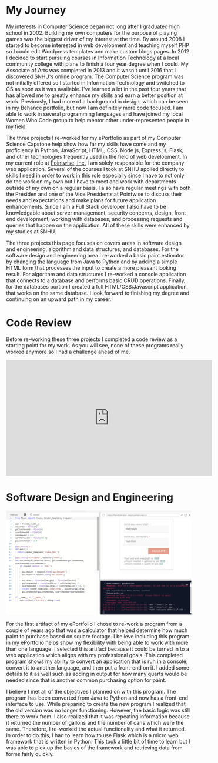 # My Journey
My interests in Computer Science began not long after I graduated high school in 2002. Building my own computers for the purpose of playing games was the biggest driver of my interest at the time. By around 2008 I started to become interested in web development and teaching myself PHP so I could edit Wordpress templates and make custom blogs pages. In 2012 I decided to start pursuing courses in Information Technology at a local community college with plans to finish a four year degree when I could. My Associate of Arts was completed in 2013 and it wasn't until 2016 that I discovered SNHU's online program. The Computer Science program was not initially offered so I started in Information Technology and switched to CS as soon as it was available. I've learned a lot in the past four years that has allowed me to greatly enhance my skills and earn a better position at work. Previously, I had more of a background in design, which can be seen in my Behance portfolio, but now I am definitely more code focused. I am able to work in several programming languages and have joined my local Women Who Code group to help mentor other under-represented people in my field.

The three projects I re-worked for my ePortfolio as part of my Computer Science Capstone help show how far my skills have come and my proficiency in Python, JavaScript, HTML, CSS, Node.js, Express.js, Flask, and other technologies frequently used in the field of web development. In my current role at <a href="https://www.pointwise.com/" target="_blank" rel="noreferrer noopener">Pointwise, Inc.</a> I am solely responsible for the company web application. Several of the courses I took at SNHU applied directly to skills I need in order to work in this role especially since I have to not only do the work on my own but I have to meet and work with departments outside of my own on a regular basis. I also have regular meetings with both the Presiden and one of the Vice Presidents at Pointwise to discuss their needs and expectations and make plans for future application enhancements. Since I am a Full Stack developer I also have to be knowledgable about server management, security concerns, design, front end development, working with databases, and processing requests and queries that happen on the application. All of these skills were enhanced by my studies at SNHU. 

The three projects this page focuses on covers areas in software design and engineering, algorithm and data structures, and databases. For the software design and engineering area I re-worked a basic paint estimator by changing the language from Java to Python and by adding a simple HTML form that processes the input to create a more pleasant looking result. For algorithm and data structures I re-worked a console application that connects to a database and performs basic CRUD operations. Finally, for the databases portion I created a full HTML/CSS/Javascript application that works on the same database. I look forward to finishing my degree and continuing on an upward path in my career.

# Code Review
Before re-working these three projects I completed a code review as a starting point for my work. As you will see, none of these programs really worked anymore so I had a challenge ahead of me. 
<iframe width="560" height="315" src="https://www.youtube.com/embed/OhfPLNst_Uo" frameborder="0" allow="accelerometer; autoplay; encrypted-media; gyroscope; picture-in-picture" allowfullscreen></iframe>


# Software Design and Engineering
<img src="https://github.com/Rocklobster84/PaintEstimatorPY/blob/master/SS-Repl.PNG" alt="Screen shot of the Paint Estimator Application from repl.it" />

For the first artifact of my ePortfolio I chose to re-work a program from a couple of years ago that was a calculator that helped determine how much paint to purchase based on square footage. I believe including this program in my ePortfolio helps show my flexibility with being able to work with more than one language. I selected this artifact because it could be turned in to a web application which aligns with my professional goals. This completed program shows my ability to convert an application that is run in a console, convert it to another language, and then put a front-end on it. I added some details to it as well such as adding in output for how many quarts would be needed since that is another common purchasing option for paint. 

I believe I met all of the objectives I planned on with this program. The program has been converted from Java to Python and now has a front-end interface to use. While preparing to create the new program I realized that the old version was no longer functioning. However, the basic logic was still there to work from. I also realized that it was repeating information because it returned the number of gallons and the number of cans which were the same. Therefore, I re-worked the actual functionality and what it returned. In order to do this, I had to learn how to use Flask which is a micro web framework that is written in Python. This took a little bit of time to learn but I was able to pick up the basics of the framework and retrieving data from forms fairly quickly.



